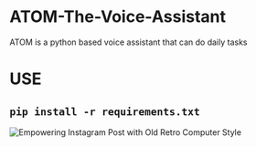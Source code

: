 # ATOM-The-Voice-Assistant
ATOM is a python based voice assistant that can do daily tasks
# USE
## `pip install -r requirements.txt`
![Empowering Instagram Post with Old Retro Computer Style](https://user-images.githubusercontent.com/71749153/135455053-2bd48349-7f92-4ca1-93ba-4a12a1b50c6f.gif)
